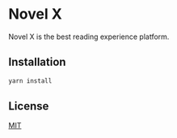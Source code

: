 # Novel X 

Novel X is the best reading experience platform.

## Installation



```bash
yarn install
```

## License
[MIT](https://choosealicense.com/licenses/mit/)